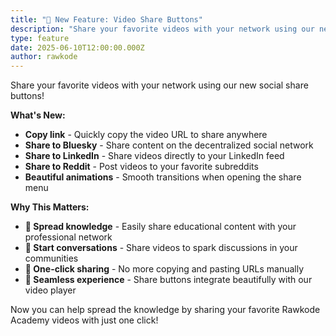 ```yaml
---
title: "🎉 New Feature: Video Share Buttons"
description: "Share your favorite videos with your network using our new social share buttons!\n\n**What's New:**\n\n* **Share to LinkedIn** - Share videos directly to your LinkedIn feed\n* **Share to Reddit** - Post videos to your favorite subreddits\n* **Share to Bluesky** - Share content on the decentralized social network\n* **Copy link** - Quickly copy the video URL to share anywhere\n* **Beautiful animations** - Smooth transitions when opening the share menu\n\n**Why This Matters:**\n\n* **🚀 Spread knowledge** - Easily share educational content with your professional network\n* **💬 Start conversations** - Share videos to spark discussions in your communities\n* **📱 One-click sharing** - No more copying and pasting URLs manually\n* **🎨 Seamless experience** - Share buttons integrate beautifully with our video player\n\nNow you can help spread the knowledge by sharing your favorite Rawkode Academy videos with just one click!"
type: feature
date: 2025-06-10T12:00:00.000Z
author: rawkode
---
```


Share your favorite videos with your network using our new social share buttons!

**What's New:**

* **Copy link** - Quickly copy the video URL to share anywhere
* **Share to Bluesky** - Share content on the decentralized social network
* **Share to LinkedIn** - Share videos directly to your LinkedIn feed
* **Share to Reddit** - Post videos to your favorite subreddits
* **Beautiful animations** - Smooth transitions when opening the share menu

**Why This Matters:**

* **🚀 Spread knowledge** - Easily share educational content with your professional network
* **💬 Start conversations** - Share videos to spark discussions in your communities
* **📱 One-click sharing** - No more copying and pasting URLs manually
* **🎨 Seamless experience** - Share buttons integrate beautifully with our video player

Now you can help spread the knowledge by sharing your favorite Rawkode Academy videos with just one click!
